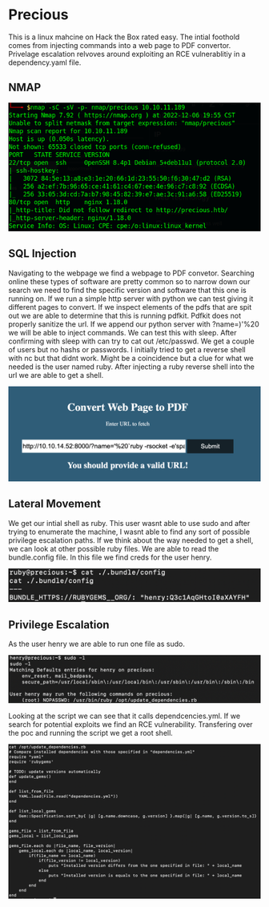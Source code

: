 # Precious
This is a linux mahcine on Hack the Box rated easy. The intial foothold comes from injecting commands into a web page to PDF convertor. Privelage escalation relvoves around exploiting an RCE vulnerablitiy in a dependency.yaml file.

## NMAP
<p align="center">
<img src="nmap.png">
<br>
</p>

## SQL Injection
Navigating to the webpage we find a webpage to PDF convetor. Searching online these types of software are pretty common so to narrow down our search we need to find the specific version and software that this one is running on. If we run a simple http server with python we can test giving it different pages to convert. If we inspect elements of the pdfs that are spit out we are able to determine that this is running pdfkit. Pdfkit does not properly sanitize the url. If we append our python server with ?name=)'%20 we will be able to inject commands. We can test this with sleep. After confirming with sleep with can try to cat out /etc/passwd. We get a couple of users but no hashs or passwords. I initially tried to get a reverse shell with nc but that didnt work. Might be a coincidence but a clue for what we needed is the user named ruby. After injecting a ruby reverse shell into the url we are able to get a shell. 
<p align="center">
<img src="converter reverse shell .png">
</p>

## Lateral Movement
We get our intial shell as ruby. This user wasnt able to use sudo and after trying to enumerate the machine, I wasnt able to find any sort of possible privilege escalation paths. If we think about the way needed to get a shell, we can look at other possible ruby files. We are able to read the bundle.config file. In this file we find creds for the user henry.
<p align="center">
<img src="bundleconfig.png">
</p>

## Privilege Escalation
As the user henry we are able to run one file as sudo.
<p align="center">
<img src="henrysudo.png">
</p>
Looking at the script we can see that it calls dependcencies.yml. If we search for potential exploits we find an RCE vulnerability. Transfering over the poc and running the script we get a root shell.
<p align="center">
<img src="henryfile.png">
</p>
